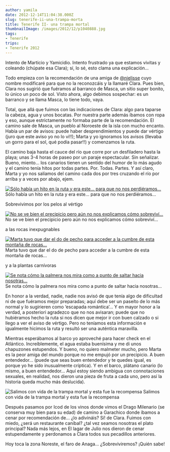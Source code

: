 ```yaml
---
author: yamila
date: 2012-12-14T11:04:38.000Z
slug: tenerife-ii-una-trampa-morta
title: Tenerife II- una trampa mortal
thumbnailImage: /images/2012/12/p1040888.jpg
tags:
- Tenerife
trips:
- Tenerife 2012
---
```



Intento de Marticio y Yamicidio. Intento frustrado ya que estamos vivitas y coleando (chúpate esa Clara); sí, lo sé, esto clama una explicación…

Todo empieza con la recomendación de una amiga de [@nielisse](http:/twitter.com/nielisse) cuyo nombre modificaré para que no la reconozcáis y la llamaré Clara. Pues bien, Clara nos sugirió que fuéramos al barranco de Masca, un sitio super bonito, lo único un poco de sol. Visto ahora, algo debimos sospechar: es un barranco y se llama Masca, lo tiene todo, vaya.

Total, que allá que fuimos con las indicaciones de Clara: algo para taparse la cabeza, agua y unos bocatas. Por nuestra parte además íbamos con ropa y eso, aunque estrictamente no formaba parte de la recomendación. El camino sale de Masca, un pueblo al Noroeste de la isla con mucho encanto. Había un par de avisos: puede haber desprendimientos y puede dar vértigo (juro que este aviso yo no lo vi!!); Marta y yo ignoramos los avisos (llevaba un gorro para el sol, qué podía pasar!!) y comenzamos la ruta.

El camino baja hasta el cauce del río que corre por un desfiladero hasta la playa; unas 3-4 horas de paseo por un paraje espectacular. Sin señalizar. Bueno, miento… los canarios tienen un sentido del humor de lo más agudo y el camino tenía hitos por todas partes. Por. Todas. Partes. Y así claro, Marta y yo nos salíamos del camino cada dos por tres cruzando el río por arriba y a veces por abajo, ejem.

[![Sólo había un hito en la ruta y era este... para que no nos perdiéramos...](/images/2012/12/p1040888.jpg#small)](/images/2012/12/p1040888.jpg#full)
Sólo había un hito en la ruta y era este… para que no nos perdiéramos…

Sobrevivimos por los pelos al vértigo

[![No se ve bien el precipicio pero aún no nos explicamos cómo sobreviví...](/images/2012/12/p1040910.jpg#small)](/images/2012/12/p1040910.jpg#full)
No se ve bien el precipicio pero aún no nos explicamos cómo sobreviví…

a las rocas inexpugnables

[![Marta tuvo que dar el do de pecho para acceder a la cumbre de esta montaña de rocas...](/images/2012/12/p1040881.jpg#small)](/images/2012/12/p1040881.jpg#full)
Marta tuvo que dar el do de pecho para acceder a la cumbre de esta montaña de rocas…

y a la plantas carnívoras

[![Se nota cómo la palmera nos mira como a punto de saltar hacia nosotras...](/images/2012/12/p1040856.jpg#small)](/images/2012/12/p1040856.jpg#full)
Se nota cómo la palmera nos mira como a punto de saltar hacia nosotras…

En honor a la verdad, nadie, nadie nos avisó de que tenía algo de dificultad ni de que fuéramos mejor preparadas; aquí debe ser un paseíto de lo más normal y lo sugirieren como ‘escapada romántica’… Y en mayor honor a la verdad, a posteriori agradezco que no nos avisaran; puede que no hubiéramos hecho la ruta si nos dicen que mejor ir con buen calzado o si llego a ver el aviso de vértigo. Pero no teníamos esta información e igualmente hicimos la ruta y resultó ser una auténtica maravilla.

Mientras esperábamos al barco yo aproveché para hacer check en el Atlántico. Increíblemente, el agua estaba buenísima y me di unos chapuzones estupendos. Y bueno, no quiero malmeter mucho, pero Marta es la peor amiga del mundo porque no me empujó por un precipicio. A buen entendedor… (puede que seas buen entendedor y te quedes igual, es porque yo he sido inusualmente críptica). Y en el barco, plátano canario (lo mismo, a buen entendedor… Aquí estoy siendo ambigua con connotaciones sexuales, en realidad, nos dieron una pieza de fruta a cada uno, pero así la historia queda mucho más deslucida).

![Salimos con vida de la trampa mortal y esta fue la recompensa](/images/2012/12/p1040931.jpg#small)
Salimos con vida de la trampa mortal y esta fue la recompensa

Después pasamos por Icod de los vinos donde vimos el Drago Milenario (se conserva muy bien para su edad) de camino a Garachico donde íbamos a cenar por recomendación de… ¿lo adivináis? Sí! de Clara. Fuimos con miedo, ¿será un restaurante caníbal? ¿tal vez seamos nosotras el plato principal? Nada más lejos, en El lagar de Julio nos dieron de cenar estupendamente y perdonamos a Clara todos sus pecadillos anteriores.

Hoy toca la zona Noreste, el faro de Anaga… ¿Sobreviviremos? ¡Quién sabe!


